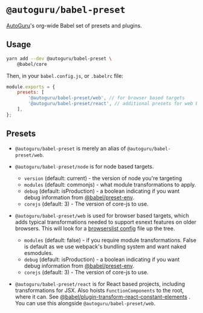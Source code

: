# `@autoguru/babel-preset`

[AutoGuru](https://www.autoguru.com.au/)'s org-wide Babel set of presets and
plugins.

## Usage

```sh
yarn add --dev @autoguru/babel-preset \
	@babel/core
```

Then, in your `babel.config.js`, or `.babelrc` file:

```js
module.exports = {
	presets: [
		'@autoguru/babel-preset/web', // for browser based targets
		'@autoguru/babel-preset/react', // additional presets for web based react projects
	],
};
```

## Presets

-   `@autoguru/babel-preset` is merely an alias of `@autoguru/babel-preset/web`.
-   `@autoguru/babel-preset/node` is for node based targets.

    -   `version` (default: current) - the version of node you're targeting
    -   `modules` (default: commonjs) - what module transformations to apply.
    -   `debug` (default: isProduction) - a boolean indicating if you want debug
        information from
        [@babel/preset-env](https://github.com/babel/babel/tree/master/packages/babel-preset-env).
    -   `corejs` (default: 3) - The version of core-js to use.

-   `@autoguru/babel-preset/web` is used for browser based targets, which adds
    typical transformations needed to support esnext features on older browsers.
    This will look for a
    [browserslist config](https://github.com/browserslist/browserslist) file up
    the tree.

    -   `modules` (default: false) - if you require module transformations.
        False is default as we use webpack's bundling system and want naked
        esmodules.
    -   `debug` (default: isProduction) - a boolean indicating if you want debug
        information from
        [@babel/preset-env](https://github.com/babel/babel/tree/master/packages/babel-preset-env).
    -   `corejs` (default: 3) - The version of core-js to use.

-   `@autoguru/babel-preset/react` is for React based projects, including
    transformations for JSX. Also hoists `FunctionComponents` to the root, where
    it can. See
    [@babel/plugin-transform-react-constant-elements](https://babeljs.io/docs/en/babel-plugin-transform-react-constant-elements)
    . You can use this alongside `@autoguru/babel-preset/web`.

